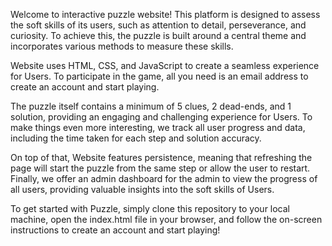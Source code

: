 Welcome to interactive puzzle website! This platform is designed to assess the soft skills of its users, such as attention to detail, perseverance, and curiosity. To achieve this, the puzzle is built around a central theme and incorporates various methods to measure these skills.

Website uses HTML, CSS, and JavaScript to create a seamless experience for Users. To participate in the game, all you need is an email address to create an account and start playing.

The puzzle itself contains a minimum of 5 clues, 2 dead-ends, and 1 solution, providing an engaging and challenging experience for Users. To make things even more interesting, we track all user progress and data, including the time taken for each step and solution accuracy.

On top of that, Website features persistence, meaning that refreshing the page will start the puzzle from the same step or allow the user to restart. Finally, we offer an admin dashboard for the admin to view the progress of all users, providing valuable insights into the soft skills of Users.

To get started with Puzzle, simply clone this repository to your local machine, open the index.html file in your browser, and follow the on-screen instructions to create an account and start playing!
